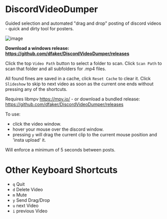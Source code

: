 # DiscordVideoDumper
Guided selection and automated "drag and drop" posting of discord videos - quick and dirty tool for posters.

![image](https://github.com/dfaker/DiscordVideoDumper/assets/35278260/744dce47-1918-4b5f-b8e6-7b57b49c8acd)

**Download a windows release: https://github.com/dfaker/DiscordVideoDumper/releases**

Click the top `Video Path` button to select a folder to scan.
Click `Scan Path` to scan that folder and all subfolders for .mp4 files.

All found fines are saved in a cache, click `Reset Cache` to clear it.
Click `Slideshow` to skip to next video as soon as the current one ends without pressing any of the shortcuts.

Requires libmpv https://mpv.io/ - or download a bundled release: https://github.com/dfaker/DiscordVideoDumper/releases

To use: 
- click the video window.
- hover your mouse over the discord window.
- pressing `y` will drag the current clip to the current mouse position and 'insta upload' it.

Will enforce a minimum of 5 seconds between posts.

# Other Keyboard Shortcuts

- `q` Quit 
- `d` Delete Video 
- `m` Mute 
- `y` Send Drag/Drop
- `u` next Video
- `i` previous Video
